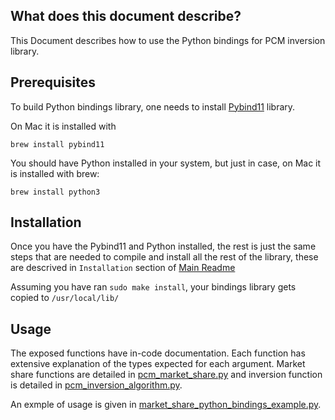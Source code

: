 ## What does this document describe?
This Document describes how to use the Python bindings for PCM inversion library. 

## Prerequisites
To build Python bindings library, one needs to install [Pybind11](https://pybind11.readthedocs.io/en/latest/index.html) library. 

On Mac it is installed with 
```
brew install pybind11
```

You should have Python installed in your system, but just in case, on Mac it is installed with brew:

```
brew install python3
```
## Installation

Once you have the Pybind11 and Python installed, the rest is just the same steps that are needed to compile and install all the rest of the library, these are descrived in `Installation` section of [Main Readme](../README.md)

Assuming you have ran `sudo make install`, your bindings library gets copied to `/usr/local/lib/`

## Usage

The exposed functions have in-code documentation. Each function has extensive explanation of the types expected for each argument. Market share functions are detailed in [pcm_market_share.py](pcm_market_share.py) and inversion function is detailed in [pcm_inversion_algorithm.py](pcm_inversion_algorithm.py).

An exmple of usage is given in [market_share_python_bindings_example.py](market_share_python_bindings_example.py). 
